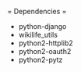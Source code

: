 = Dependencies =

* python-django
* wikilife_utils
* python2-httplib2
* python2-oauth2
* python2-pytz
